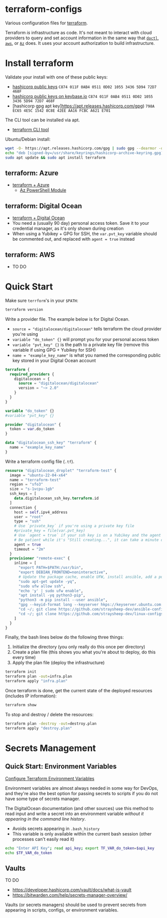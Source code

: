 # terraform-configs

Various configuration files for [terraform](https://developer.hashicorp.com/terraform).

Terraform *is* infrastructure as code. It's not meant to interact with cloud providers to query and set account information in the same way that [`doctl`](https://docs.digitalocean.com/reference/doctl/), [`aws`](https://aws.amazon.com/cli/), or [`Az`](https://learn.microsoft.com/en-us/powershell/azure/new-azureps-module-az?view=azps-10.4.1) does. It uses your account authorization to build infrastructure.


Install terraform
=============

Validate your install with one of these public keys:

- [hashicorp public keys](https://www.hashicorp.com/trust/security) `C874 011F 0AB4 0511 0D02 1055 3436 5D94 72D7 468F`
- [hashicorp public keys on keybase.io](https://keybase.io/hashicorp) `C874 011F 0AB4 0511 0D02 1055 3436 5D94 72D7 468F`
- [hashicorp gpg apt key]https://apt.releases.hashicorp.com/gpg) `798A EC65 4E5C 1542 8C8E 42EE AA16 FCBC A621 E701`

The CLI tool can be installed via apt.

- [terraform CLI tool](https://developer.hashicorp.com/terraform/install)

Ubuntu/Debian install:
```bash
wget -O- https://apt.releases.hashicorp.com/gpg | sudo gpg --dearmor -o /usr/share/keyrings/hashicorp-archive-keyring.gpg
echo "deb [signed-by=/usr/share/keyrings/hashicorp-archive-keyring.gpg] https://apt.releases.hashicorp.com $(lsb_release -cs) main" | sudo tee /etc/apt/sources.list.d/hashicorp.list
sudo apt update && sudo apt install terraform
```


## terraform: Azure

- [terraform + Azure](https://learn.microsoft.com/en-us/azure/developer/terraform/get-started-windows-powershell?tabs=bash)
	- [Az PowerShell Module](https://learn.microsoft.com/en-us/powershell/azure/install-azps-windows?view=azps-11.4.0&tabs=powershell&pivots=windows-psgallery#installation)


## terraform: Digital Ocean

- [terraform + Digital Ocean](https://docs.digitalocean.com/reference/terraform/getting-started/)
- You need a (usually 90 day) personal access token. Save it to your credential manager, as it's only shown during creation
- When using a Yubikey + GPG for SSH, the `var.pvt_key` variable should be commented out, and replaced with `agent = true` instead


## terraform: AWS

- TO DO



Quick Start
=========

Make sure `terrform`'s in your `$PATH`:
```bash
terraform version
```

Write a provider file. The example below is for Digital Ocean.

- `source = "digitalocean/digitalocean"` tells terraform the cloud provider you're using
- `variable "do_token" {}` will prompt you for your personal access token
- `variable "pvt_key" {}` is the path to a private key file (remove this variable if using GPG + Yubikey for SSH)
- `name = "example_key_name"` is what you named the corresponding public key stored in your Digital Ocean account

```tf
terraform {
  required_providers {
    digitalocean = {
      source = "digitalocean/digitalocean"
      version = "~> 2.0"
    }
  }
}

variable "do_token" {}
#variable "pvt_key" {}

provider "digitalocean" {
  token = var.do_token
}

data "digitalocean_ssh_key" "terraform" {
  name = "example_key_name"
}
```

Write a terraform config file (`.tf`).

```tf
resource "digitalocean_droplet" "terraform-test" {
  image = "ubuntu-22-04-x64"
  name = "terraform-test"
  region = "sfo3"
  size = "s-1vcpu-1gb"
  ssh_keys = [
    data.digitalocean_ssh_key.terraform.id
  ]
  connection {
    host = self.ipv4_address
    user = "root"
    type = "ssh"
    # Use `private_key` if you're using a private key file
    #private_key = file(var.pvt_key)
    # Use `agent = true` if your ssh key is on a Yubikey and the agent can read it
    # Be patient while it's "Still creating...", it can take a minute or two before the Yubikey is called
    agent = true
    timeout = "2m"
  }
  provisioner "remote-exec" {
    inline = [
      "export PATH=$PATH:/usr/bin",
      "export DEBIAN_FRONTEND=noninteractive",
      # Update the package cache, enable UFW, install ansible, add a public GPG key, clone git repos
      "sudo apt-get update -yq",
      "sudo ufw allow ssh",
      "echo 'y' | sudo ufw enable",
      "apt install -yq python3-pip",
      "python3 -m pip install --user ansible",
      "gpg --keyid-format long --keyserver hkps://keyserver.ubuntu.com:443 --recv-keys '9906 9EB1 2D40 9EA9 3BD1  E52E B09D 00AE C481 71E0'",
      "cd ~/; git clone https://github.com/straysheep-dev/ansible-configs.git",
      "cd ~/; git clone https://github.com/straysheep-dev/linux-configs.git"
    ]
  }
}

```

Finally, the bash lines below do the following three things:

1. Initialize the directory (you only really do this once per directory)
2. Create a plan file (this shows you what you're about to deploy, do this every time)
3. Apply the plan file (deploy the infrastructure)

```bash
terraform init
terraform plan -out=infra.plan
terraform apply "infra.plan"
```

Once terraform is done, get the current state of the deployed resources (includes IP information):

```bash
terraform show
```

To stop and destroy / delete the resources:

```bash
terraform plan -destroy -out=destroy.plan
terraform apply "destroy.plan"
```


Secrets Management
=================

## Quick Start: Environment Variables

[Configure Terraform Environment Variables](https://docs.digitalocean.com/reference/terraform/deploy-web-app/#step-2-configure-terraform-environment-variables)

Environment variables are almost always needed in some way for DevOps, and they're also the best option for passing secrets to scripts if you do not have some type of secrets manager.

The DigitalOcean documentation (and other sources) use this method to read input and write a secret into an environment variable *without it appearing in the command line history*.

- Avoids secrets appearing in `.bash_history`
- This variable is only available within the current bash session (other processes can't easily read it)

```bash
echo "Enter API Key"; read api_key; export TF_VAR_do_token=$api_key
echo $TF_VAR_do_token
```


## Vaults

TO DO

- https://developer.hashicorp.com/vault/docs/what-is-vault
- https://bitwarden.com/help/secrets-manager-overview/

Vaults (or secrets managers) should be used to prevent secrets from appearing in scripts, configs, or environment variables.